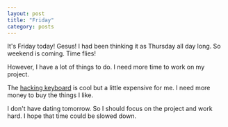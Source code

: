 ```yaml
---
layout: post
title: "Friday"
category: posts
---
```


It's Friday today! Gesus! I had been thinking it as Thursday all day
long. So weekend is coming. Time flies!

However, I have a lot of things to do. I need more time to work on my
project.

The
[hacking keyboard](http://www.amazon.co.jp/gp/product/B000EXXEWE/ref=s9_simh_gw_p147_d0_i1?pf_rd_m=AN1VRQENFRJN5&pf_rd_s=center-2&pf_rd_r=0VFBE72XWWFVA1HMEY9M&pf_rd_t=101&pf_rd_p=155416469&pf_rd_i=489986)
is cool but a little expensive for me. I need more money to buy the
things I like.

I don't have dating tomorrow. So I should focus on the project and
work hard. I hope that time could be slowed down.
